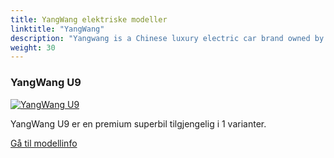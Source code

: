 ```yaml
---
title: YangWang elektriske modeller
linktitle: "YangWang"
description: "Yangwang is a Chinese luxury electric car brand owned by BYD Auto and marketed by Shenzhen Yangwang Auto Sales Co., Ltd. The brand was introduced in January 2023 and targets the high-end market segment with its innovative technology and design."
weight: 30
---
```

<!-- markdownlint-disable MD033 -->
<!-- markdownlint-disable MD010 -->


<div class="container p-3 mb-4 bg-body-tertiary rounded border">
<h3> YangWang U9</h3>
	<div class="row">
		<div class="col col-12 col-md-6">
			<a href="u9"><img src="https://media.evkx.net/multimedia/models/yangwang/u9/u9/main_1_st.jpg" class="img-fluid" alt="YangWang U9" ></a>
		</div>
		<div class="col col-12 col-md-6">
<p>
YangWang U9 er en premium superbil tilgjengelig i 1 varianter.
</p>
	<a href="u9/" class="btn btn-outline-primary" role="button">Gå til modellinfo</a>
		</div>
	</div>
</div>
